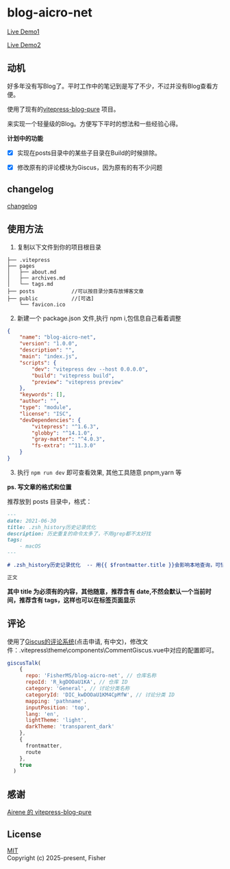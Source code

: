 # blog-aicro-net

[Live Demo1](https://blog.aicro.net)

[Live Demo2](https://blog.abcdeep.net)



## 动机

好多年没有写Blog了。平时工作中的笔记到是写了不少，不过并没有Blog查看方便。

使用了现有的[vitepress-blog-pure](https://github.com/airene/vitepress-blog-pure) 项目。

来实现一个轻量级的Blog。方便写下平时的想法和一些经验心得。



**计划中的功能**

-   [x] 实现在posts目录中的某些子目录在Build的时候排除。
-   [x] 修改原有的评论模块为Giscus，因为原有的有不少问题



## changelog
[changelog](./changelog.md)


## 使用方法

1. 复制以下文件到你的项目根目录

```
├── .vitepress
├── pages
│   ├── about.md
│   ├── archives.md
│   └── tags.md
├── posts            //可以按目录分类存放博客文章
├── public           //[可选]
    └── favicon.ico
```


2. 新建一个 package.json 文件,执行 npm i,包信息自己看着调整

```json
{
    "name": "blog-aicro-net",
    "version": "1.0.0",
    "description": "",
    "main": "index.js",
    "scripts": {
        "dev": "vitepress dev --host 0.0.0.0",
        "build": "vitepress build",
        "preview": "vitepress preview"
    },
    "keywords": [],
    "author": "",
    "type": "module",
    "license": "ISC",
    "devDependencies": {
        "vitepress": "^1.6.3",
        "globby": "^14.1.0",
        "gray-matter": "^4.0.3",
        "fs-extra": "^11.3.0"
    }
}
```

3. 执行 `npm run dev` 即可查看效果, 其他工具随意 pnpm,yarn 等

**ps. 写文章的格式和位置**  

推荐放到 posts 目录中，格式：

```markdown
---
date: 2021-06-30
title: .zsh_history历史记录优化
description: 历史重复的命令太多了，不用grep都不太好找
tags:
    - macOS
---

# .zsh_history历史记录优化  -- 用{{ $frontmatter.title }}会影响本地查询，可惜

正文

```



**其中 title 为必须有的内容，其他随意，推荐含有 date,不然会默认一个当前时间，推荐含有 tags，这样也可以在标签页面显示**

## 评论

使用了[Giscus的评论系统](https://giscus.app/)(点击申请, 有中文)，修改文件：\.vitepress\theme\components\CommentGiscus.vue中对应的配置即可。

```js
giscusTalk(
    {
      repo: 'FisherMS/blog-aicro-net', // 仓库名称
      repoId: 'R_kgDOOaU1KA', // 仓库 ID
      category: 'General', // 讨论分类名称
      categoryId: 'DIC_kwDOOaU1KM4CpMfW', // 讨论分类 ID
      mapping: 'pathname',
      inputPosition: 'top',
      lang: 'en',
      lightTheme: 'light',
      darkTheme: 'transparent_dark'
    },
    {
      frontmatter,
      route
    },
    true
  )
```

## 感谢

[Airene 的 vitepress-blog-pure](https://github.com/airene/vitepress-blog-pure)


## License

[MIT](https://opensource.org/licenses/MIT)  
Copyright (c) 2025-present, Fisher


